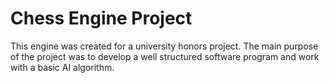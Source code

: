 # Chess Engine Project
This engine was created for a university honors project. The main purpose of the project was to develop a well structured software program and work with a basic AI algorithm.  
